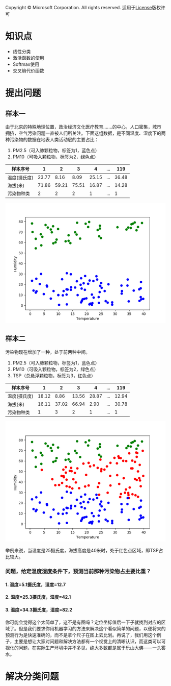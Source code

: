 Copyright © Microsoft Corporation. All rights reserved.
  适用于[License](https://github.com/Microsoft/ai-edu/blob/master/LICENSE.md)版权许可
  
# 知识点

- 线性分类
- 激活函数的使用
- Softmax使用
- 交叉熵代价函数

# 提出问题
## 样本一
由于北京的特殊地理位置，政治经济文化医疗教育.......的中心，人口密集，城市拥挤，空气污染问题一直被人们所关注。下面这组数据，是不同温度、湿度下的两种污染物的数据在地表人类活动层的主要占比：

1. PM2.5（可入肺颗粒物，标签为1，蓝色点）
2. PM10（可吸入颗粒物，标签为2，绿色点）

|样本序号|1|2|3|4|...|119|
|---|---|----|---|--|--|--|
|温度(摄氏度)|23.77|8.16|8.09|25.15|...|36.48|
|海拔(米)|71.86|59.21|75.51|16.87|...|14.28|
|污染物种类|2|2|2|1|...|1|

<img src=".\Images\6\BinaryClassifierData.png">

## 样本二

污染物现在增加了一种，处于前两种中间。

1. PM2.5（可入肺颗粒物，标签为1，蓝色点）
2. PM10（可吸入颗粒物，标签为2，绿色点）
3. TSP（总悬浮颗粒物，标签为3，红色点）

|样本序号|1|2|3|4|...|119|
|---|---|----|---|--|--|--|
|温度(摄氏度)|18.12|8.86|13.56|28.87|...|12.94|
|海拔(米)|16.11|37.02|66.94|2.90|...|30.78|
|污染物种类|1|3|2|1|...|1|

<img src=".\Images\6\MultipleClassifierData.png">

举例来说，当温度是25摄氏度，海拔高度是40米时，处于红色点区域，即TSP占比较大。

### 问题，给定温度湿度条件下，预测当前那种污染物占主要比重？
#### 1. 温度=5.1摄氏度，湿度=12.7
#### 2. 温度=25.3摄氏度，湿度=42.1
#### 3. 温度=34.3摄氏度，湿度=82.2

你可能会觉得这个太简单了，这不是有图吗？定位坐标值后一下子就找到对应的区域了。但是我们要求你用机器学习的方法来解决这个看似简单的问题，以便将来的预测行为是快速准确的，而不是拿个尺子在图上去比划。再说了，我们用这个例子，主要是想让大家对问题和解决方法都有一个视觉上的清晰认识，而这类可以可视化的问题，在实际生产环境中并不多见，绝大多数都是属于乐山大佛——一头雾水。

# 解决分类问题

